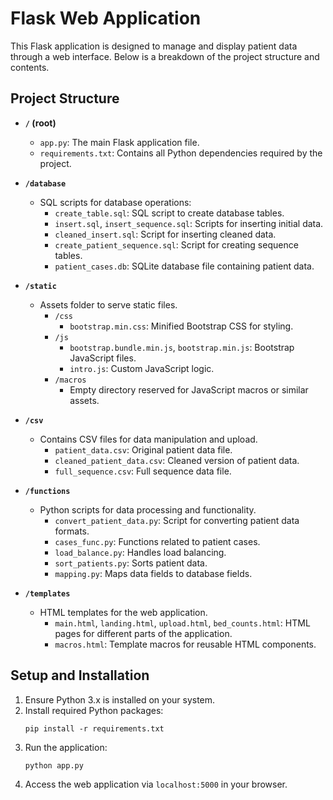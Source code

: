 
# Flask Web Application

This Flask application is designed to manage and display patient data through a web interface. Below is a breakdown of the project structure and contents.

## Project Structure

- **`/` (root)**
  - `app.py`: The main Flask application file.
  - `requirements.txt`: Contains all Python dependencies required by the project.
  
- **`/database`**
  - SQL scripts for database operations:
    - `create_table.sql`: SQL script to create database tables.
    - `insert.sql`, `insert_sequence.sql`: Scripts for inserting initial data.
    - `cleaned_insert.sql`: Script for inserting cleaned data.
    - `create_patient_sequence.sql`: Script for creating sequence tables.
    - `patient_cases.db`: SQLite database file containing patient data.

- **`/static`**
  - Assets folder to serve static files.
    - `/css`
      - `bootstrap.min.css`: Minified Bootstrap CSS for styling.
    - `/js`
      - `bootstrap.bundle.min.js`, `bootstrap.min.js`: Bootstrap JavaScript files.
      - `intro.js`: Custom JavaScript logic.
    - `/macros`
      - Empty directory reserved for JavaScript macros or similar assets.

- **`/csv`**
  - Contains CSV files for data manipulation and upload.
    - `patient_data.csv`: Original patient data file.
    - `cleaned_patient_data.csv`: Cleaned version of patient data.
    - `full_sequence.csv`: Full sequence data file.

- **`/functions`**
  - Python scripts for data processing and functionality.
    - `convert_patient_data.py`: Script for converting patient data formats.
    - `cases_func.py`: Functions related to patient cases.
    - `load_balance.py`: Handles load balancing.
    - `sort_patients.py`: Sorts patient data.
    - `mapping.py`: Maps data fields to database fields.

- **`/templates`**
  - HTML templates for the web application.
    - `main.html`, `landing.html`, `upload.html`, `bed_counts.html`: HTML pages for different parts of the application.
    - `macros.html`: Template macros for reusable HTML components.

## Setup and Installation

1. Ensure Python 3.x is installed on your system.
2. Install required Python packages:
   ```
   pip install -r requirements.txt
   ```
3. Run the application:
   ```
   python app.py
   ```
4. Access the web application via `localhost:5000` in your browser.
